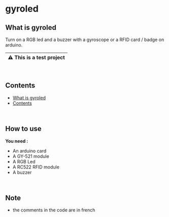 # gyroled

What is gyroled
---------------------
Turn on a RGB led and a buzzer with a gyroscope or a RFID card / badge on arduino.

| :warning: This is a test project 
|---

<br>

Contents
-------------------

- <a href="https://github.com/MyWare386/gyroled#what-is-gyroled">What is gyroled</a>
- <a href="https://github.com/MyWare386/gyroled#contents">Contents</a>

<br>

How to use
--------------------

**You need :**

- An arduino card
- A GY-521 module
- A RGB Led
- A RC522 RFID module
- A buzzer

<br>

Note
-------------------

- the comments in the code are in french
